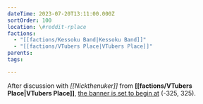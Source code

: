 ```yaml
---
dateTime: 2023-07-20T13:11:00.000Z
sortOrder: 100
location: \#reddit-rplace
factions:
  - "[[factions/Kessoku Band|Kessoku Band]]"
  - "[[factions/VTubers Place|VTubers Place]]"
parents: 
tags: 

---
```

After discussion with *[[Nickthenuker]]* from **[[factions/VTubers Place|VTubers Place]]**, [the banner is set to begin at](discord://discord.com/channels/1093664259273130084/1131230952119615600/1131574138528596018) (-325, 325).
